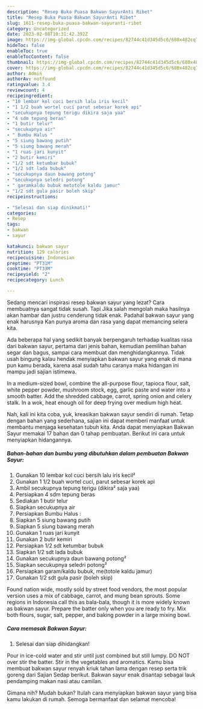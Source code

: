 ```yaml
---
description: "Resep Buka Puasa Bakwan SayurAnti Ribet"
title: "Resep Buka Puasa Bakwan SayurAnti Ribet"
slug: 1611-resep-buka-puasa-bakwan-sayuranti-ribet
category: Uncategorized
date: 2023-02-08T10:31:42.392Z
image: https://img-global.cpcdn.com/recipes/82744c41d345d5c6/680x482cq70/bakwan-sayur-foto-resep-utama.jpg
hideToc: false
enableToc: true
enableTocContent: false
thumbnail: https://img-global.cpcdn.com/recipes/82744c41d345d5c6/680x482cq70/bakwan-sayur-foto-resep-utama.jpg
cover: https://img-global.cpcdn.com/recipes/82744c41d345d5c6/680x482cq70/bakwan-sayur-foto-resep-utama.jpg
author: Admin
authorAv: notfound
ratingvalue: 3.4
reviewcount: 4
recipeingredient:
- "10 lembar kol cuci bersih lalu iris kecil"
- "1 1/2 buah wortel cuci parut sebesar korek api"
- "secukupnya tepung terigu dikira saja yaa"
- "4 sdm tepung beras"
- "1 butir telur"
- "secukupnya air"
- " Bumbu Halus "
- "5 siung bawang putih"
- "5 siung bawang merah"
- "1 ruas jari kunyit"
- "2 butir kemiri"
- "1/2 sdt ketumbar bubuk"
- "1/2 sdt lada bubuk"
- "secukupnya daun bawang potong"
- "secukupnya seledri potong"
- " garamkaldu bubuk metotole kaldu jamur"
- "1/2 sdt gula pasir boleh skip"
recipeinstructions:

- "Selesai dan siap dinikmati!"
categories:
- Resep
tags:
- bakwan
- sayur

katakunci: bakwan sayur 
nutrition: 129 calories
recipecuisine: Indonesian
preptime: "PT31M"
cooktime: "PT33M"
recipeyield: "2"
recipecategory: Lunch

---
```



Sedang mencari inspirasi resep bakwan sayur yang lezat? Cara membuatnya sangat tidak susah. Tapi Jika salah mengolah maka hasilnya akan hambar dan justru cenderung tidak enak. Padahal bakwan sayur yang enak harusnya Kan punya aroma dan rasa yang dapat memancing selera kita.


Ada beberapa hal yang sedikit banyak berpengaruh terhadap kualitas rasa dari bakwan sayur, pertama dari jenis bahan, kemudian pemilihan bahan segar dan bagus, sampai cara membuat dan menghidangkannya. Tidak usah bingung kalau hendak menyiapkan bakwan sayur yang enak di mana pun kamu berada, karena asal sudah tahu caranya maka hidangan ini mampu jadi sajian istimewa.

In a medium-sized bowl, combine the all-purpose flour, tapioca flour, salt, white pepper powder, mushroom stock, egg, garlic paste and water into a smooth batter. Add the shredded cabbage, carrot, spring onion and celery stalk. In a wok, heat enough oil for deep frying over medium high heat.


Nah, kali ini kita coba, yuk, kreasikan bakwan sayur sendiri di rumah. Tetap dengan bahan yang sederhana, sajian ini dapat memberi manfaat untuk membantu menjaga kesehatan tubuh kita. Anda dapat menyiapkan Bakwan Sayur memakai 17 bahan dan 0 tahap pembuatan. Berikut ini cara untuk menyiapkan hidangannya.

<!--inarticleads1-->

##### Bahan-bahan dan bumbu yang dibutuhkan dalam pembuatan Bakwan Sayur:

1. Gunakan 10 lembar kol cuci bersih lalu iris kecil²
1. Gunakan 1 1/2 buah wortel cuci, parut sebesar korek api
1. Ambil secukupnya tepung terigu (dikira² saja yaa)
1. Persiapkan 4 sdm tepung beras
1. Sediakan 1 butir telur
1. Siapkan secukupnya air
1. Persiapkan  Bumbu Halus :
1. Siapkan 5 siung bawang putih
1. Siapkan 5 siung bawang merah
1. Gunakan 1 ruas jari kunyit
1. Gunakan 2 butir kemiri
1. Persiapkan 1/2 sdt ketumbar bubuk
1. Siapkan 1/2 sdt lada bubuk
1. Gunakan secukupnya daun bawang potong²
1. Siapkan secukupnya seledri potong²
1. Persiapkan  garam/kaldu bubuk, me(totole kaldu jamur)
1. Gunakan 1/2 sdt gula pasir (boleh skip)


Found nation wide, mostly sold by street food vendors, the most popular version uses a mix of cabbage, carrot, and mung bean sprouts. Some regions in Indonesia call this as bala-bala, though it is more widely known as bakwan sayur. Prepare the batter only when you are ready to fry. Mix both flours, sugar, salt, pepper, and baking powder in a large mixing bowl. 

<!--inarticleads2-->

##### Cara memasak Bakwan Sayur:


1. Selesai dan siap dihidangkan!

Pour in ice-cold water and stir until just combined but still lumpy. DO NOT over stir the batter. Stir in the vegetables and aromatics. Kamu bisa membuat bakwan sayur renyah kriuk tahan lama dengan resep serta trik goreng dari Sajian Sedap berikut. Bakwan sayur enak disantap sebagai lauk pendamping makan nasi atau camilan. 

Gimana nih? Mudah bukan? Itulah cara menyiapkan bakwan sayur yang bisa kamu lakukan di rumah. Semoga bermanfaat dan selamat mencoba!

